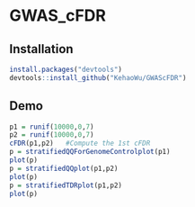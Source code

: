 # GWAS_cFDR

## Installation
  
```R  
install.packages("devtools")
devtools::install_github("KehaoWu/GWAScFDR")
```
  
## Demo

```R
p1 = runif(10000,0,7)
p2 = runif(10000,0,7)
cFDR(p1,p2)   #Compute the 1st cFDR
p = stratifiedQQForGenomeControlplot(p1)
plot(p)
p = stratifiedQQplot(p1,p2)
plot(p)
p = stratifiedTDRplot(p1,p2)
plot(p)
```
